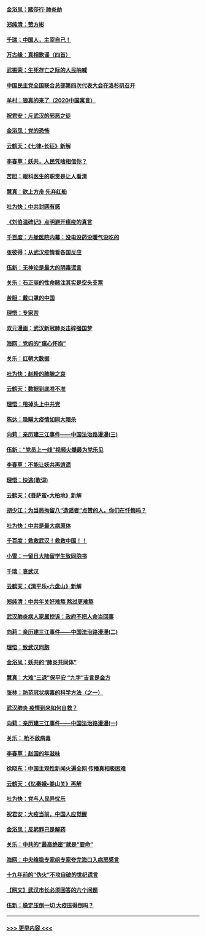 #### [金浴凤：踏莎行‧肺炎劫](../pages/nsc993/n11858227.md?t=02110031) 
#### [郑纯清：赞方彬](../pages/nsc993/n11856803.md?t=02110031) 
#### [千瑞；中国人，主宰自己！](../pages/nsc993/n11856793.md?t=02110031) 
#### [万古缘：真相歌谣（四首）](../pages/nsc993/n11856263.md?t=02110031) 
#### [武振荣：生死存亡之际的人民呐喊](../pages/nsc993/n11856256.md?t=02110031) 
#### [中国民主党全国联合总部第四次代表大会在洛杉矶召开](../pages/nsc993/n11856344.md?t=02110031) 
#### [羊村：狼真的来了（2020中国寓言）](../pages/nsc993/n11856229.md?t=02110031) 
#### [祝君安：斥武汉的邪恶之徒](../pages/nsc993/n11855861.md?t=02110031) 
#### [金浴凤：党的恐怖](../pages/nsc993/n11855849.md?t=02110031) 
#### [云鹤天：《七律▪长征》新解](../pages/nsc993/n11855479.md?t=02110031) 
#### [李春草：妖共，人民凭啥相信你？](../pages/nsc993/n11855196.md?t=02110031) 
#### [苦胆：眼科医生的职责是让人看清](../pages/nsc993/n11853840.md?t=02110031) 
#### [慧真：欲上方舟 先弃红船](../pages/nsc993/n11853483.md?t=02110031) 
#### [吐为快：中共封网有感](../pages/nsc993/n11852575.md?t=02110031) 
#### [《刘伯温碑记》点明避开瘟疫的真言](../pages/nsc993/n11852128.md?t=02110031) 
#### [千百度：方舱医院内幕：没电没药没暖气没吃的](../pages/nsc993/n11850211.md?t=02110031) 
#### [张彼得：从武汉疫情看各国反应](../pages/nsc993/n11850102.md?t=02110031) 
#### [伍新：无神论是最大的阴毒谎言](../pages/nsc993/n11846129.md?t=02110031) 
#### [关乐：石正丽的性命赌注其实是空头支票](../pages/nsc993/n11846109.md?t=02110031) 
#### [苦胆：戴口罩的中国](../pages/nsc993/n11845576.md?t=02110031) 
#### [理悟：专家苦](../pages/nsc993/n11845564.md?t=02110031) 
#### [双元漫画：武汉新冠肺炎击碎强国梦](../pages/nsc993/n11843320.md?t=02110031) 
#### [海网：党妈的“瘟心怀抱”](../pages/nsc993/n11840740.md?t=02110031) 
#### [关乐：红朝大数据](../pages/nsc993/n11840675.md?t=02110031) 
#### [吐为快：赵粉的肺腑之哀](../pages/nsc993/n11840618.md?t=02110031) 
#### [云鹤天：数据到底准不准](../pages/nsc993/n11840325.md?t=02110031) 
#### [理悟：甩掉头上中共党](../pages/nsc993/n11838826.md?t=02110031) 
#### [陈达：隐瞒大疫情如同大暗杀](../pages/nsc993/n11838771.md?t=02110031) 
#### [向莉：亲历建三江事件——中国法治路漫漫(三)](../pages/nsc993/n11831825.md?t=02110031) 
#### [伍新：“党员上一线”视频火爆最为党乐见](../pages/nsc993/n11838200.md?t=02110031) 
#### [李春草：不能让妖共再逍遥](../pages/nsc993/n11838102.md?t=02110031) 
#### [理悟：快逃(歌词)](../pages/nsc993/n11838083.md?t=02110031) 
#### [云鹤天：《菩萨蛮▪大柏地》新解](../pages/nsc993/n11838059.md?t=02110031) 
#### [胡少江：为当局拘留八“造谣者”点赞的人，你们在忏悔吗？](../pages/nsc993/n11836801.md?t=02110031) 
#### [吐为快：中共是最大病原体](../pages/nsc993/n11836748.md?t=02110031) 
#### [千百度：救救武汉！救救中国！！](../pages/nsc993/n11836145.md?t=02110031) 
#### [小雪：一留日大陆留学生致同胞书](../pages/nsc993/n11834624.md?t=02110031) 
#### [千瑞：哀武汉](../pages/nsc993/n11833647.md?t=02110031) 
#### [云鹤天：《清平乐▪六盘山》新解](../pages/nsc993/n11833611.md?t=02110031) 
#### [郑纯清：中共年关好难熬 熬过更难熬](../pages/nsc993/n11833489.md?t=02110031) 
#### [武汉肺炎病人家属控诉：政府不把人命当回事](../pages/nsc993/n11833205.md?t=02110031) 
#### [向莉：亲历建三江事件——中国法治路漫漫(二)](../pages/nsc993/n11829102.md?t=02110031) 
#### [理悟：致武汉同胞](../pages/nsc993/n11831522.md?t=02110031) 
#### [金浴凤：妖共的“肺炎共同体”](../pages/nsc993/n11829448.md?t=02110031) 
#### [慧真：大难“三退”保平安 “九字”吉言是金方](../pages/nsc993/n11829501.md?t=02110031) 
#### [张林：防范冠状病毒的科学方法（之一）](../pages/nsc993/n11828618.md?t=02110031) 
#### [武汉肺炎 疫情到来如何自救？](../pages/nsc993/n11827632.md?t=02110031) 
#### [向莉：亲历建三江事件——中国法治路漫漫(一)](../pages/nsc993/n11827190.md?t=02110031) 
#### [关乐： 枪不敌病毒](../pages/nsc993/n11826746.md?t=02110031) 
#### [李春草：赵国的年滋味](../pages/nsc993/n11826321.md?t=02110031) 
#### [徐晓东：中国主观性新闻火遍全网 传播真相极困难](../pages/nsc993/n11826508.md?t=02110031) 
#### [云鹤天：《忆秦娥▪娄山关》再解](../pages/nsc993/n11824682.md?t=02110031) 
#### [吐为快：党与人民异忧乐](../pages/nsc993/n11824660.md?t=02110031) 
#### [祝君安：大疫当前，中国人应觉醒](../pages/nsc993/n11821946.md?t=02110031) 
#### [金浴凤：反躬罪己是解药](../pages/nsc993/n11820280.md?t=02110031) 
#### [关乐：中共的“最高绝密”就是“要命”](../pages/nsc993/n11816946.md?t=02110031) 
#### [海网：中央维稳专家组专家夸完海口入病房感言](../pages/nsc993/n11815138.md?t=02110031) 
#### [十九年前的“伪火”不攻自破的世纪谎言](../pages/nsc993/n11813238.md?t=02110031) 
#### [【网文】武汉市长必须回答的六个问题](../pages/nsc993/n11813848.md?t=02110031) 
#### [伍新：稳定压倒一切 大疫压得倒吗？](../pages/nsc993/n11812634.md?t=02110031) 

----
#### [ >>> 更早内容 <<< ](../indexes/nsc993-earlier.md)
